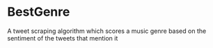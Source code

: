 # BestGenre
A tweet scraping algorithm which scores a music genre based on the sentiment of the tweets that mention it
